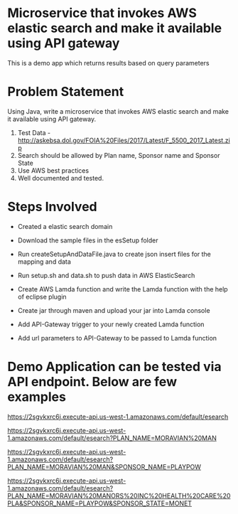 # Microservice that invokes AWS elastic search and make it available using API gateway

This is a demo app which returns results based on query parameters

# Problem Statement

Using Java, write a microservice that invokes AWS elastic search and make it available using API gateway.  

1. Test Data - http://askebsa.dol.gov/FOIA%20Files/2017/Latest/F_5500_2017_Latest.zip
2. Search should be allowed by Plan name, Sponsor name and Sponsor State
3. Use AWS best practices 
4. Well documented and tested.

# Steps Involved 

* Created a elastic search domain

* Download the sample files in the esSetup folder

* Run createSetupAndDataFile.java to create json insert files for the mapping and data

* Run setup.sh and data.sh to push data in AWS ElasticSearch

* Create AWS Lamda function and write the Lamda function with the help of eclipse plugin
    
* Create jar through maven and upload your jar into Lamda console

* Add API-Gateway trigger to your newly created Lamda function

* Add url parameters to API-Gateway to be passed to Lamda function

# Demo Application can be tested via API endpoint. Below are few examples

https://2sgvkxrc6j.execute-api.us-west-1.amazonaws.com/default/esearch

https://2sgvkxrc6j.execute-api.us-west-1.amazonaws.com/default/esearch?PLAN_NAME=MORAVIAN%20MAN

https://2sgvkxrc6j.execute-api.us-west-1.amazonaws.com/default/esearch?PLAN_NAME=MORAVIAN%20MAN&SPONSOR_NAME=PLAYPOW

https://2sgvkxrc6j.execute-api.us-west-1.amazonaws.com/default/esearch?PLAN_NAME=MORAVIAN%20MANORS%20INC%20HEALTH%20CARE%20PLA&SPONSOR_NAME=PLAYPOW&SPONSOR_STATE=MONET
